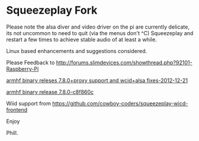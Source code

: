 Squeezeplay Fork
================


Please note the alsa diver and video driver on the pi are currently delicate, its not uncommon to need to quit (via the menus don't ^C)
Squeezeplay and restart a few times to achieve stable audio of at least a while.

Linux based enhancements and suggestions considered.

Please Feedback to http://forums.slimdevices.com/showthread.php?92101-Raspberry-Pi

[armhf binary releses 7.8.0+proxy support and wcid+alsa fixes-2012-12-21](https://www.dropbox.com/s/zjcidn706i0bwng/squeezeplay-2012-12-21.tar.gz)

[armhf binary release 7.8.0-c8f860c](https://www.dropbox.com/s/bxzznwbd5fszchj/squeezeplay-7.8.0-c8f860c.tgz)

Wiid support from https://github.com/cowboy-coders/squeezeplay-wicd-frontend

Enjoy 

Phill.

